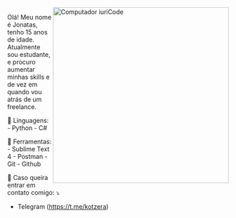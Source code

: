 <img src="https://raw.githubusercontent.com/MicaelliMedeiros/micaellimedeiros/master/image/computer-illustration.png" min-width="400px" max-width="400px" width="400px" align="right" alt="Computador iuriCode">

<p align="left"> 
  Olá! Meu nome é Jonatas, tenho 15 anos de idade. Atualmente sou estudante, e procuro aumentar minhas skills e de vez em quando vou atrás de um freelance.<br>
</p>

<p align="left">
  🦄 Linguagens:
  - Python
  - C#
</p>

<p align="left">
  💼 Ferramentas: 
  - Sublime Text 4
  - Postman
  - Git
  - Github
</p>



<p align="left">
  💌 Caso queira entrar em contato comigo: ⤵️
</p>



- Telegram (https://t.me/kotzera)
